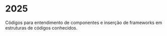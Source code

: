 # 2025
Códigos para entendimento de componentes e inserção de frameworks em estruturas de códigos conhecidos.

